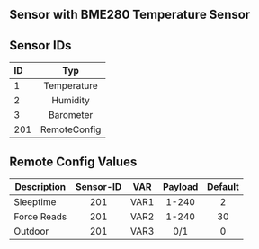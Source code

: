 ## Sensor with BME280 Temperature Sensor

## Sensor IDs
| ID | Typ |
|:--- |:-------:|
| 1  | Temperature |
| 2  | Humidity |
| 3  | Barometer |
|201 | RemoteConfig |

## Remote Config Values

| Description       | Sensor-ID          | VAR | Payload  |  Default |
| ------------- |:-------------:|:----:|:-----:|:-----:
| Sleeptime     | 201 | VAR1 | 1-240 | 2 |
| Force Reads      | 201      | VAR2|    1-240 | 30 |
| Outdoor | 201      | VAR3 |    0/1 | 0 |
